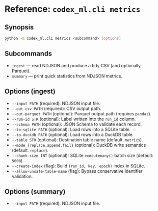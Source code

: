 # Reference: `codex_ml.cli metrics`

## Synopsis
```bash
python -m codex_ml.cli metrics <subcommand> [options]
```

## Subcommands
- `ingest` — read NDJSON and produce a tidy CSV (and optionally Parquet).
- `summary` — print quick statistics from NDJSON metrics.

## Options (ingest)
- `--input PATH` (required): NDJSON input file.
- `--out-csv PATH` (required): CSV output path.
- `--out-parquet PATH` (optional): Parquet output path (requires `pandas`).
- `--run-id STR` (optional): Label written into the `run_id` column.
- `--schema PATH` (optional): JSON Schema to validate each record.
- `--to-sqlite PATH` (optional): Load rows into a SQLite table.
- `--to-duckdb PATH` (optional): Load rows into a DuckDB table.
- `--table STR` (optional): Destination table name (default: `metrics`).
- `--mode {replace,append,fail}` (optional): DuckDB write semantics (default: `replace`).
- `--chunk-size INT` (optional): SQLite `executemany()` batch size (default: `5000`).
- `--create-index` (flag): Build `(run_id, key, epoch)` index in SQLite.
- `--allow-unsafe-table-name` (flag): Bypass conservative identifier validation.

## Options (summary)
- `--input PATH` (required): NDJSON input file.
